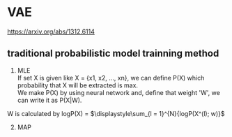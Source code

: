 # VAE
https://arxiv.org/abs/1312.6114

## traditional probabilistic model trainning method 
1) MLE  
  If set X is given like X = {x1, x2, ..., xn}, we can define P(X) which probability that X will be extracted is max.  
  We make P(X) by using neural network and, define that weight 'W', we can write it as P(X|W).  
  
  W is calculated by logP(X) = $\displaystyle\sum_{l = 1}^{N}{logP(X^(l); w)}$  
  
  
2) MAP  
